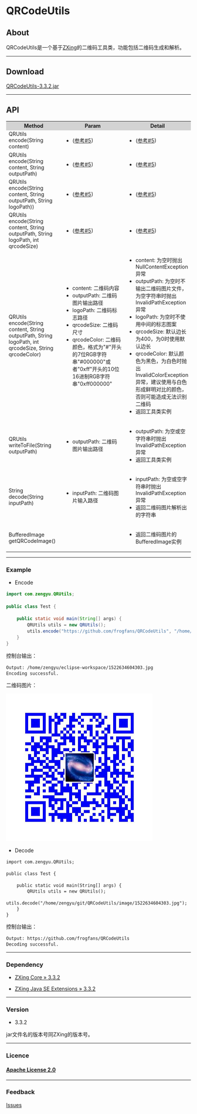 # QRCodeUtils
## About

QRCodeUtils是一个基于[ZXing](https://github.com/zxing/zxing)的二维码工具类，功能包括二维码生成和解析。

---
## Download

[QRCodeUtils-3.3.2.jar](https://github.com/universezy/QRCodeUtils/raw/master/QRCodeUtils-3.3.2.jar)

---
## API

<table>
  <tr>
    <th width=30%, bgcolor=lightgrey>Method</th>
    <th width=35%, bgcolor=lightgrey>Param</th>
    <th width="35%", bgcolor=lightgrey>Detail</th>
  </tr>
  <tr>
    <td> QRUtils encode(String content)</td>
    <td><ul><li>(<a href="#li5">参考#5</a>)</li></ul></td>
    <td><ul><li>(<a href="#li5">参考#5</a>)</li></ul></td>
  </tr>
  <tr>
    <td> QRUtils encode(String content, String outputPath)</td>
    <td><ul><li>(<a href="#li5">参考#5</a>)</li></ul></td>
    <td><ul><li>(<a href="#li5">参考#5</a>)</li></ul></td>
  </tr>
  <tr>
    <td>QRUtils encode(String content, String outputPath, String logoPath))</td>
    <td><ul><li>(<a href="#li5">参考#5</a>)</li></ul></td>
    <td><ul><li>(<a href="#li5">参考#5</a>)</li></ul></td>
  </tr>
  <tr>
    <td>QRUtils encode(String content, String outputPath, String logoPath, int qrcodeSize)</td>
    <td><ul><li>(<a href="#li5">参考#5</a>)</li></ul></td>
    <td><ul><li>(<a href="#li5">参考#5</a>)</li></ul></td>
  </tr>
  <tr>
    <td id="li5">QRUtils encode(String content, String outputPath, String logoPath, int qrcodeSize, String qrcodeColor)</td>
    <td><ul><li>content: 二维码内容</li><li>outputPath: 二维码图片输出路径</li><li>logoPath: 二维码标志路径</li><li>qrcodeSize: 二维码尺寸</li><li>qrcodeColor: 二维码颜色，格式为"#"开头的7位RGB字符串"#000000"或者"0xff"开头的10位16进制RGB字符串"0xff000000"</li></ul></td>
    <td><ul><li>content: 为空时抛出NullContentException异常</li><li>outputPath: 为空时不输出二维码图片文件，为空字符串时抛出InvalidPathException异常</li><li>logoPath: 为空时不使用中间的标志图案</li><li>qrcodeSize: 默认边长为400，为0时使用默认边长</li><li>qrcodeColor: 默认颜色为黑色，为白色时抛出InvalidColorException异常，建议使用与白色形成鲜明对比的颜色，否则可能造成无法识别二维码</li><li>返回工具类实例</li></ul></td>
  </tr>
  <tr>
    <td>QRUtils writeToFile(String outputPath)</td>
    <td><ul><li>outputPath: 二维码图片输出路径</li></ul></td>
    <td><ul><li>outputPath: 为空或空字符串时抛出InvalidPathException异常</li><li>返回工具类实例</li></ul></td>
  </tr>
  <tr>
    <td>String decode(String inputPath)</td>
    <td><ul><li>inputPath: 二维码图片输入路径</li></ul></td>
    <td><ul><li>inputPath: 为空或空字符串时抛出InvalidPathException异常</li><li>返回二维码图片解析出的字符串</li></ul></td>
  </tr>
  <tr>
    <td>BufferedImage getQRCodeImage()</td>
    <td></td>
    <td><ul><li>返回二维码图片的BufferedImage实例</li></ul></td>
  </tr>
</table>

---
### Example

- Encode

```java
import com.zengyu.QRUtils;

public class Test {

	public static void main(String[] args) {
		QRUtils utils = new QRUtils();
		utils.encode("https://github.com/frogfans/QRCodeUtils", "/home/zengyu/eclipse-workspace/", "/home/zengyu/eclipse-workspace/logo.jpeg", 0, "#0000ff");
	}
}
```

控制台输出：

```
Output: /home/zengyu/eclipse-workspace/1522634604303.jpg
Encoding successful.
```

二维码图片：

![](image/1522634604303.jpg?raw=true)

- Decode

```
import com.zengyu.QRUtils;

public class Test {

	public static void main(String[] args) {
		QRUtils utils = new QRUtils();
		utils.decode("/home/zengyu/git/QRCodeUtils/image/1522634604303.jpg");
	}
}

```

控制台输出：

```
Output: https://github.com/frogfans/QRCodeUtils
Decoding successful.

```

---
### Dependency

- [ZXing Core » 3.3.2](http://mvnrepository.com/artifact/com.google.zxing/core/3.3.2)

- [ZXing Java SE Extensions » 3.3.2](http://mvnrepository.com/artifact/com.google.zxing/javase/3.3.2)

---
### Version

- 3.3.2

jar文件名的版本号同ZXing的版本号。

---
### Licence

#### [Apache License 2.0](LICENSE)

---
### Feedback

[Issues](https://github.com/universezy/QRCodeUtils/issues)

